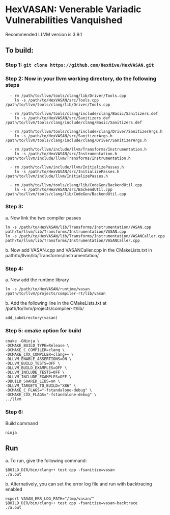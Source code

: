 # HexVASAN: Venerable Variadic Vulnerabilities Vanquished
Recommended LLVM version is 3.9.1 
## To build:
### Step 1: `git clone https://github.com/HexHive/HexVASAN.git`
### Step 2: Now in your llvm working directory, do the following steps

```
  - rm /path/to/llvm/tools/clang/lib/Driver/Tools.cpp 
    ln -s /path/to/HexVASAN/src/Tools.cpp /path/to/llvm/tools/clang/lib/Driver/Tools.cpp 
    
  - rm /path/to/llvm/tools/clang/include/clang/Basic/Sanitizers.def
    ln -s /path/to/HexVASAN/src/Sanitizers.def /path/to/llvm/tools/clang/include/clang/Basic/Sanitizers.def
    
  - rm /path/to/llvm/tools/clang/include/clang/Driver/SanitizerArgs.h
    ln -s /path/to/HexVASAN/src/SanitizerArgs.h /path/to/llvm/tools/clang/include/clang/Driver/SanitizerArgs.h
    
  - rm /path/to/llvm/include/llvm/Transforms/Instrumentation.h 
    ln -s /path/to/HexVASAN/src/Instrumentation.h /path/to/llvm/include/llvm/Transforms/Instrumentation.h
    
  - rm /path/to/llvm/include/llvm/InitializePasses.h
    ln -s /path/to/HexVASAN/src/InitializePasses.h /path/to/llvm/include/llvm/InitializePasses.h
    
  - rm /path/to/llvm/tools/clang/lib/CodeGen/BackendUtil.cpp
    ln -s /path/to/HexVASAN/src/BackendUtil.cpp /path/to/llvm/tools/clang/lib/CodeGen/BackendUtil.cpp
 ```
    
 ### Step 3: 
 a. Now link the two compiler passes
 
 ```
 ln -s /path/to/HexVASAN/lib/Transforms/Instrumentation/VASAN.cpp path/to/llvm/lib/Transforms/Instrumentation/VASAN.cpp
 ln -s /path/to/HexVASAN/lib/Transforms/Instrumentation/VASANCaller.cpp path/to/llvm/lib/Transforms/Instrumentation/VASANCaller.cpp
 ```
 
 b. Now add VASAN.cpp and VASANCaller.cpp in the CMakeLists.txt in path/to/llvm/lib/Transforms/Instrumentation/
    
 ### Step 4: 
 a. Now add the runtime library
 ```
 ln -s /path/to/HexVASAN/runtime/vasan  /path/to/llvm/projects/compiler-rt/lib/vasan
 ```
 b. Add the following line in the  CMakeLists.txt at /path/to/llvm/projects/compiler-rt/lib/
  ```
  add_subdirectory(vasan)
  ```
 ### Step 5: cmake option for build 
 ```
 cmake -GNinja \
-DCMAKE_BUILD_TYPE=Release \
-DCMAKE_C_COMPILER=clang \
-DCMAKE_CXX_COMPILER=clang++ \
-DLLVM_ENABLE_ASSERTIONS=ON \
-DLLVM_BUILD_TESTS=OFF \
-DLLVM_BUILD_EXAMPLES=OFF \
-DLLVM_INCLUDE_TESTS=OFF \
-DLLVM_INCLUDE_EXAMPLES=OFF \
-DBUILD_SHARED_LIBS=on \
-DLLVM_TARGETS_TO_BUILD="X86" \
-DCMAKE_C_FLAGS="-fstandalone-debug" \
-DCMAKE_CXX_FLAGS="-fstandalone-debug" \
 ../llvm
```
### Step 6: 
Build command
```
ninja
```

## Run
a. To run, give the following command:
```
$BUILD_DIR/bin/clang++ test.cpp -fsanitize=vasan
./a.out
```
b. Alternatively, you can set the error log file and run with backtracing enabled
```
export VASAN_ERR_LOG_PATH="/tmp/vasan/"
$BUILD_DIR/bin/clang++ test.cpp -fsanitize=vasan-backtrace
./a.out
```
